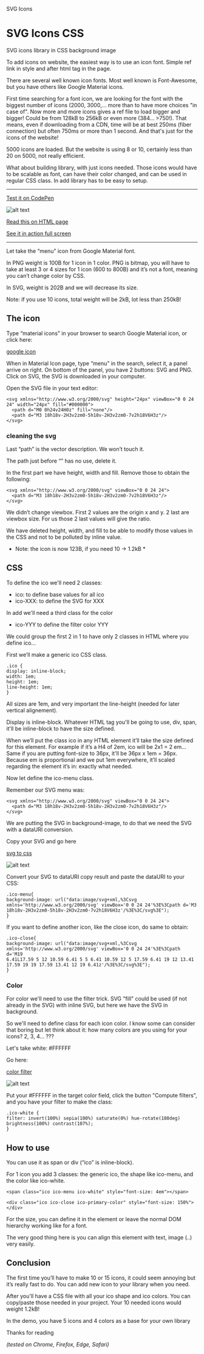 SVG Icons

# SVG Icons CSS #
SVG icons library in CSS background image

To add icons on website, the easiest way is to use an icon font. Simple ref link in style and after html tag in the page.

There are several well known icon fonts. Most well known is Font-Awesome, but you have others like Google Material icons.

First time searching for a font icon, we are looking for the font with the biggest number of icons (2000, 3000,... more than to have more choices "in case of". Now more and more icons gives a ref file to load bigger and bigger! Could be from 128kB to 256kB or even more (384... >750!). That means, even if downloading from a CDN, time will be at best 250ms (fiber connection) but often 750ms or more than 1 second. And that's just for the icons of the website!

5000 icons are loaded. But the website is using 8 or 10, certainly less than 20 on 5000, not really efficient.

What about building library, with just icons needed. Those icons would have to be scalable as font, can have their color changed, and can be used in regular CSS class. In add library has to be easy to setup.

---

<a href="https://codepen.io/pierfarrugia/pen/eYrENzZ" target="_blank">Test it on CodePen</a>

![alt text](https://github.com/pierfarrugia/svgiconsCSS/blob/main/svg_icons.webp)

<a href="https://aonecommunication.ch/dev/creativeprog/blog.html#svgIconsCSS" target="_blank">Read this on HTML page</a>

<a href="https://aonecommunication.ch/dev/creativeprog/content/svg_icons_CSS.html" target="_blank">See it in action full screen</a>


---

Let take the “menu” icon from Google Material font.

In PNG weight is 100B for 1 icon in 1 color. PNG is bitmap, you will have to take at least 3 or 4 sizes for 1 icon (600 to 800B) and it’s not a font, meaning you can’t change color by CSS.

In SVG, weight is 202B and we will decrease its size.

Note: if you use 10 icons, total weight will be 2kB, lot less than 250kB!

## The icon
Type “material icons” in your browser to search Google Material icon, or click here:

<a href="https://fonts.google.com/icons?selected=Material+Icons" target="_blank">google icon</a>

When in Material Icon page, type “menu” in the search, select it, a panel arrive on right. On bottom of the panel, you have 2 buttons: SVG and PNG. Click on SVG, the SVG is downloaded in your computer.

Open the SVG file in your text editor:

```
<svg xmlns="http://www.w3.org/2000/svg" height="24px" viewBox="0 0 24 24" width="24px" fill="#000000">
  <path d="M0 0h24v24H0z" fill="none"/>
  <path d="M3 18h18v-2H3v2zm0-5h18v-2H3v2zm0-7v2h18V6H3z"/>
</svg> 
```

### cleaning the svg

Last “path” is the vector description. We won’t touch it.

The path just before “” has no use, delete it.

In the first part we have height, width and fill. Remove those to obtain the following:

```
<svg xmlns="http://www.w3.org/2000/svg" viewBox="0 0 24 24">
  <path d="M3 18h18v-2H3v2zm0-5h18v-2H3v2zm0-7v2h18V6H3z"/>
</svg>
```

We didn’t change viewbox. First 2 values are the origin x and y. 2 last are viewbox size. For us those 2 last values will give the ratio.


We have deleted height, width, and fill to be able to modify those values in the CSS and not to be polluted by inline value.

* Note: the icon is now 123B, if you need 10 -> 1.2kB *

## CSS

To define the ico we'll need 2 classes:

- ico: to define base values for all ico
- ico-XXX: to define the SVG for XXX

In add we'll need a third class for the color

- ico-YYY to define the filter color YYY

We could group the first 2 in 1 to have only 2 classes in HTML where you define ico...

First we’ll make a generic ico CSS class.

```
.ico {
display: inline-block;
width: 1em;
height: 1em;
line-height: 1em;
}
```

All sizes are 1em, and very important the line-height (needed for later vertical alignement).

Display is inline-block. Whatever HTML tag you'll be going to use, div, span, it'll be inline-block to have the size defined.

When we’ll put the class ico in any HTML element it’ll take the size defined for this element. For example if it’s a H4 of 2em, ico will be 2x1 = 2 em… Same if you are putting font-size to 36px, it'll be 36px x 1em = 36px. Because em is proportional and we put 1em everywhere, it’ll scaled regarding the element it’s in: exactly what needed.

Now let define the ico-menu class.

Remember our SVG menu was:

```
<svg xmlns="http://www.w3.org/2000/svg" viewBox="0 0 24 24">
  <path d="M3 18h18v-2H3v2zm0-5h18v-2H3v2zm0-7v2h18V6H3z"/>
</svg>
```

We are putting the SVG in background-image, to do that we need the SVG with a dataURI conversion.

Copy your SVG and go here

<a href="https://www.svgbackgrounds.com/tools/svg-to-css/" target="_blank">svg to css</a>

![alt text](https://github.com/pierfarrugia/svgiconsCSS/blob/main/data_uri.webp)


Convert your SVG to dataURI copy result and paste the dataURI to your CSS:

```
.ico-menu{
background-image: url("data:image/svg+xml,%3Csvg xmlns='http://www.w3.org/2000/svg' viewBox='0 0 24 24'%3E%3Cpath d='M3
18h18v-2H3v2zm0-5h18v-2H3v2zm0-7v2h18V6H3z'/%3E%3C/svg%3E");
}
```

If you want to define another icon, like the close icon, do same to obtain:

```
.ico-close{
background-image: url("data:image/svg+xml,%3Csvg xmlns='http://www.w3.org/2000/svg' viewBox='0 0 24 24'%3E%3Cpath d='M19
6.41L17.59 5 12 10.59 6.41 5 5 6.41 10.59 12 5 17.59 6.41 19 12 13.41 17.59 19 19 17.59 13.41 12 19 6.41z'/%3E%3C/svg%3E");
}
```

### Color

For color we'll need to use the filter trick. SVG "fill" could be used (if not already in the SVG) with inline SVG, but here we have the SVG in background.

So we'll need to define class for each icon color. I know some can consider that boring but let think about it: how many colors are you using for your icons? 2, 3, 4... ???

Let's take white: #FFFFFF

Go here:

<a href="https://codepen.io/sosuke/pen/Pjoqqp" target="_blank">color filter</a>

![alt text](https://github.com/pierfarrugia/svgiconsCSS/blob/main/filter_color.webp)

Put your #FFFFFF in the target color field, click the button "Compute filters", and you have your filter to make the class:
```
.ico-white {
filter: invert(100%) sepia(100%) saturate(0%) hue-rotate(180deg) brightness(100%) contrast(107%);
}
```

## How to use

You can use it as span or div (“ico” is inline-block).

For 1 icon you add 3 classes: the generic ico, the shape like ico-menu, and the color like ico-white.
```
<span class="ico ico-menu ico-white" style="font-size: 4em"></span>

<div class="ico ico-close ico-primary-color" style="font-size: 150%"></div>

```

For the size, you can define it in the element or leave the normal DOM hierarchy working like for a font.

The very good thing here is you can align this element with text, image (..) very easily.

## Conclusion

The first time you’ll have to make 10 or 15 icons, it could seem annoying but it’s really fast to do. You can add new icon to your library when you need.

After you'll have a CSS file with all your ico shape and ico colors. You can copy/paste those needed in your project. Your 10 needed icons would weight 1.2kB!

In the demo, you have 5 icons and 4 colors as a base for your own library

Thanks for reading

*(tested on Chrome, Firefox, Edge, Safari)*
